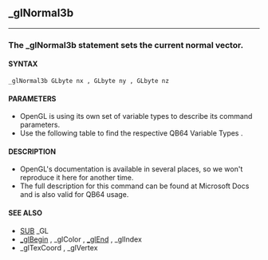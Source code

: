 ## _glNormal3b
---

### The _glNormal3b statement sets the current normal vector.

#### SYNTAX

`_glNormal3b GLbyte nx , GLbyte ny , GLbyte nz`

#### PARAMETERS
* OpenGL is using its own set of variable types to describe its command parameters.
* Use the following table to find the respective QB64 Variable Types .


#### DESCRIPTION
* OpenGL's documentation is available in several places, so we won't reproduce it here for another time.
* The full description for this command can be found at Microsoft Docs and is also valid for QB64 usage.


#### SEE ALSO
* [SUB](./SUB.md) _GL
* [_glBegin](./_glBegin.md) , _glColor , [_glEnd](./_glEnd.md) , _glIndex
* _glTexCoord , _glVertex

